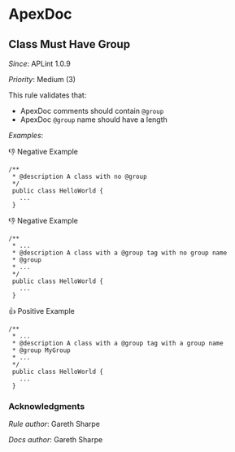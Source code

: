 # ApexDoc

## Class Must Have Group

*Since*: APLint 1.0.9

*Priority*: Medium (3)

This rule validates that:

- ApexDoc comments should contain `@group`
- ApexDoc `@group` name should have a length

*Examples*:

👎 Negative Example
```
/**
 * @description A class with no @group
 */
 public class HelloWorld {
   ...
 }
```

👎 Negative Example
```
/**
 * ...
 * @description A class with a @group tag with no group name
 * @group
 * ...
 */
 public class HelloWorld {
   ...
 }
```

👍 Positive Example
```
/**
 * ...
 * @description A class with a @group tag with a group name
 * @group MyGroup
 * ...
 */
 public class HelloWorld {
   ...
 }
```

### Acknowledgments

*Rule author*: Gareth Sharpe

*Docs author*: Gareth Sharpe